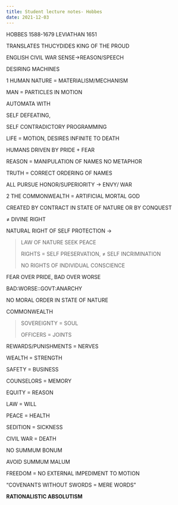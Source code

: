 ```yaml
---
title: Student lecture notes- Hobbes
date: 2021-12-03
---
```


HOBBES 1588-1679 LEVIATHAN 1651

TRANSLATES THUCYDIDES KING OF THE PROUD

ENGLISH CIVIL WAR SENSE->REASON/SPEECH

DESIRING MACHINES

1 HUMAN NATURE = MATERIALISM/MECHANISM

MAN = PARTICLES IN MOTION

AUTOMATA WITH

SELF DEFEATING,

SELF CONTRADICTORY PROGRAMMING

LIFE = MOTION, DESIRES INFINITE TO DEATH

HUMANS DRIVEN BY PRIDE + FEAR

REASON = MANIPULATION OF NAMES NO METAPHOR

TRUTH = CORRECT ORDERING OF NAMES

ALL PURSUE HONOR/SUPERIORITY -> ENVY/ WAR

2 THE COMMONWEALTH = ARTIFICIAL MORTAL GOD

CREATED BY CONTRACT IN STATE OF NATURE OR BY CONQUEST

≠ DIVINE RIGHT

NATURAL RIGHT OF SELF PROTECTION ->

> LAW OF NATURE SEEK PEACE
>
> RIGHTS = SELF PRESERVATION, ≠ SELF INCRIMINATION
>
> NO RIGHTS OF INDIVIDUAL CONSCIENCE

FEAR OVER PRIDE, BAD OVER WORSE

BAD:WORSE::GOVT:ANARCHY

NO MORAL ORDER IN STATE OF NATURE

COMMONWEALTH

> SOVEREIGNTY = SOUL
>
> OFFICERS = JOINTS

REWARDS/PUNISHMENTS = NERVES

WEALTH = STRENGTH

SAFETY = BUSINESS

COUNSELORS = MEMORY

EQUITY = REASON

LAW = WILL

PEACE = HEALTH

SEDITION = SICKNESS

CIVIL WAR = DEATH

NO SUMMUM BONUM

AVOID SUMMUM MALUM

FREEDOM = NO EXTERNAL IMPEDIMENT TO MOTION

“COVENANTS WITHOUT SWORDS = MERE WORDS”

**RATIONALISTIC ABSOLUTISM**
